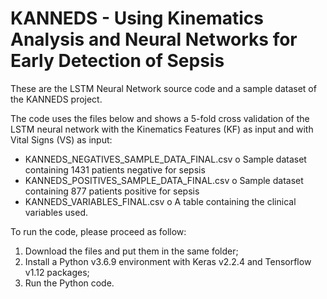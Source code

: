 # KANNEDS - Using Kinematics Analysis and Neural Networks for Early Detection of Sepsis

These are the LSTM Neural Network source code and a sample dataset of the KANNEDS project. 

The code uses the files below and shows a 5-fold cross validation of the LSTM neural network with the Kinematics Features (KF) as input and with Vital Signs (VS) as input:
-	KANNEDS_NEGATIVES_SAMPLE_DATA_FINAL.csv
   o	Sample dataset containing 1431 patients negative for sepsis
-	KANNEDS_POSITIVES_SAMPLE_DATA_FINAL.csv
   o	Sample dataset containing 877 patients positive for sepsis
-	KANNEDS_VARIABLES_FINAL.csv
   o	A table containing the clinical variables used.

To run the code, please proceed as follow:
1.	Download the files and put them in the same folder;
2.	Install a Python v3.6.9 environment with Keras v2.2.4 and Tensorflow v1.12 packages;
3.	Run the Python code. 
